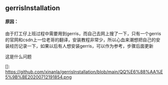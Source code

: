 

## gerrisInstallation



#### 原因：

由于打工仔上班过程中需要用到gerris，而自己去网上搜了一下，只有一个gerris的官网和csdn上一位老哥的翻译，安装教程非常少，所以心血来潮想把自己的安装经历记录一下，如果以后有人想安装gerris，可以作为参考，步骤后面更新



这是什么问题

[gerris官网]: http://gfs.sourceforge.net/wiki/index.php/Main_Page
[csdn]: https://blog.csdn.net/weixin_43921223/article/details/104734135
[]: https://github.com/xinanla/gerrisInstallation/blob/main/QQ%E6%88%AA%E5%9B%BE20200712191854.png

